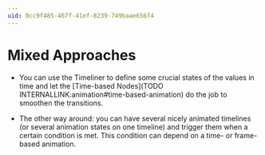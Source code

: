 ```yaml
---
uid: 0cc9f485-467f-41ef-8239-749baae656f4
---
```


# Mixed Approaches



* You can use the Timeliner to define some crucial states of the values in time and let the [Time-based Nodes](TODO INTERNALLINK:animation#time-based-animation) do the job to smoothen the transitions.  

* The other way around: you can have several nicely animated timelines (or several animation states on one timeline) and trigger them when a certain condition is met. This condition can depend on a time- or frame-based animation.  

